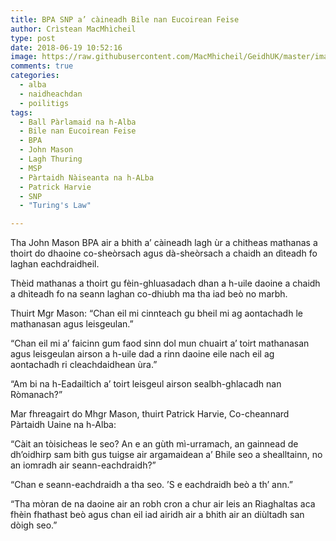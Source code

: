 ```yaml
---
title: BPA SNP a’ càineadh Bile nan Eucoirean Feise
author: Crìstean MacMhìcheil
type: post
date: 2018-06-19 10:52:16
image: https://raw.githubusercontent.com/MacMhicheil/GeidhUK/master/images/2018-06-19-bpa-snp-a-caineadh-bile-nan-eucoirean-feise.jpg
comments: true
categories:
  - alba
  - naidheachdan
  - poilitigs
tags:
  - Ball Pàrlamaid na h-Alba
  - Bile nan Eucoirean Feise
  - BPA
  - John Mason
  - Lagh Thuring
  - MSP
  - Pàrtaidh Nàiseanta na h-ALba
  - Patrick Harvie
  - SNP
  - "Turing's Law"

---
```

Tha John Mason BPA air a bhith a’ càineadh lagh ùr a chitheas mathanas a thoirt do dhaoine co-sheòrsach agus dà-sheòrsach a chaidh an dìteadh fo laghan eachdraidheil.

<!--more-->

Thèid mathanas a thoirt gu fèin-ghluasadach dhan a h-uile daoine a chaidh a dhìteadh fo na seann laghan co-dhiubh ma tha iad beò no marbh.

Thuirt Mgr Mason: “Chan eil mi cinnteach gu bheil mi ag aontachadh le mathanasan agus leisgeulan.”

“Chan eil mi a’ faicinn gum faod sinn dol mun chuairt a’ toirt mathanasan agus leisgeulan airson a h-uile dad a rinn daoine eile nach eil ag aontachadh ri cleachdaidhean ùra.”

“Am bi na h-Eadailtich a’ toirt leisgeul airson sealbh-ghlacadh nan Ròmanach?”

Mar fhreagairt do Mhgr Mason, thuirt Patrick Harvie, Co-cheannard Pàrtaidh Uaine na h-Alba:

“Càit an tòisicheas le seo? An e an gùth mì-urramach, an gainnead de dh’oidhirp sam bith gus tuigse air argamaidean a’ Bhile seo a shealltainn, no an iomradh air seann-eachdraidh?”

“Chan e seann-eachdraidh a tha seo. ’S e eachdraidh beò a th’ ann.”

“Tha mòran de na daoine air an robh cron a chur air leis an Riaghaltas aca fhèin fhathast beò agus chan eil iad airidh air a bhith air an diùltadh san dòigh seo.”
